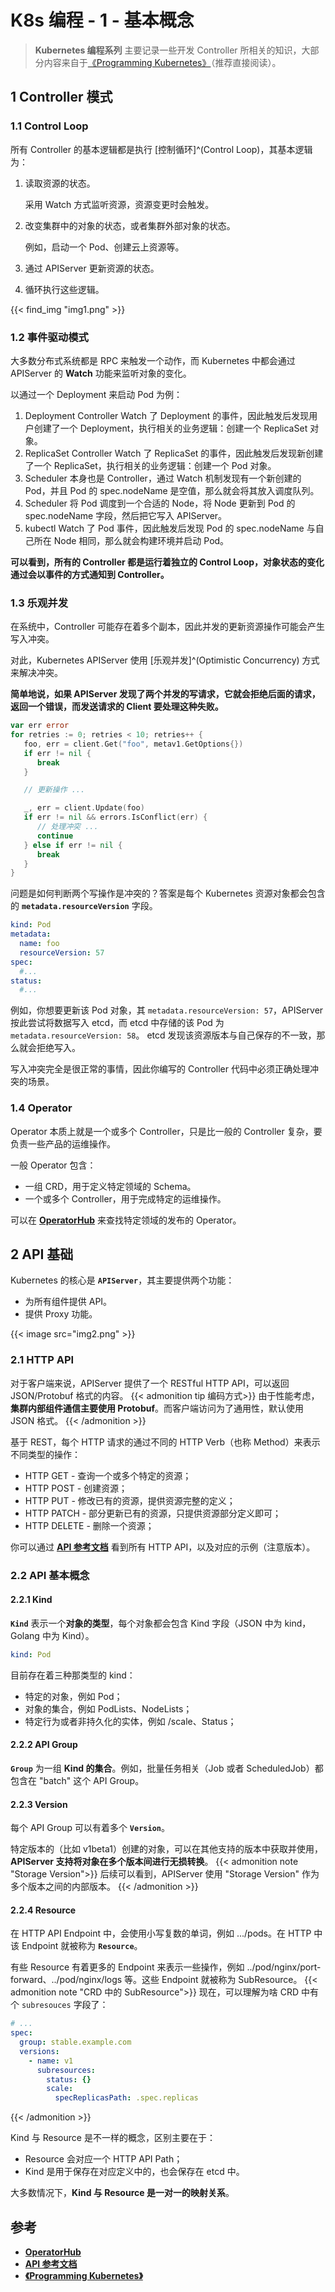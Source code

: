 # K8s 编程 - 1 - 基本概念


> **Kubernetes 编程系列** 主要记录一些开发 Controller 所相关的知识，大部分内容来自于[《Programming Kubernetes》](https://www.oreilly.com/library/view/programming-kubernetes/9781492047094/)（推荐直接阅读）。


## 1 Controller 模式

### 1.1 Control Loop
所有 Controller 的基本逻辑都是执行 [控制循环]^(Control Loop)，其基本逻辑为：
1. 读取资源的状态。
   
   采用 Watch 方式监听资源，资源变更时会触发。

2. 改变集群中的对象的状态，或者集群外部对象的状态。
   
   例如，启动一个 Pod、创建云上资源等。

3. 通过 APIServer 更新资源的状态。
   
4. 循环执行这些逻辑。

{{< find_img "img1.png" >}}

### 1.2 事件驱动模式

大多数分布式系统都是 RPC 来触发一个动作，而 Kubernetes 中都会通过 APIServer 的 **Watch** 功能来监听对象的变化。

以通过一个 Deployment 来启动 Pod 为例：
1. Deployment Controller Watch 了 Deployment 的事件，因此触发后发现用户创建了一个 Deployment，执行相关的业务逻辑：创建一个 ReplicaSet 对象。
2. ReplicaSet Controller Watch 了 ReplicaSet 的事件，因此触发后发现新创建了一个 ReplicaSet，执行相关的业务逻辑：创建一个 Pod 对象。
3. Scheduler 本身也是 Controller，通过 Watch 机制发现有一个新创建的 Pod，并且 Pod 的 spec.nodeName 是空值，那么就会将其放入调度队列。
4. Scheduler 将 Pod 调度到一个合适的 Node，将 Node 更新到 Pod 的 spec.nodeName 字段，然后把它写入 APIServer。
5. kubectl Watch 了 Pod 事件，因此触发后发现 Pod 的 spec.nodeName 与自己所在 Node 相同，那么就会构建环境并启动 Pod。

**可以看到，所有的 Controller 都是运行着独立的 Control Loop，对象状态的变化通过会以事件的方式通知到 Controller。**

### 1.3 乐观并发

在系统中，Controller 可能存在着多个副本，因此并发的更新资源操作可能会产生写入冲突。

对此，Kubernetes APIServer 使用 [乐观并发]^(Optimistic Concurrency) 方式来解决冲突。

**简单地说，如果 APIServer 发现了两个并发的写请求，它就会拒绝后面的请求，返回一个错误，而发送请求的 Client 要处理这种失败。**
```go
var err error
for retries := 0; retries < 10; retries++ {
   foo, err = client.Get("foo", metav1.GetOptions{})
   if err != nil {
      break
   }

   // 更新操作 ...

   _, err = client.Update(foo)
   if err != nil && errors.IsConflict(err) {
      // 处理冲突 ...
      continue
   } else if err != nil {
      break
   }
}
```

问题是如何判断两个写操作是冲突的？答案是每个 Kubernetes 资源对象都会包含的 **`metadata.resourceVersion`** 字段。
```yaml
kind: Pod
metadata:
  name: foo
  resourceVersion: 57
spec:
  #...
status:
  #...
```
例如，你想要更新该 Pod 对象，其 `metadata.resourceVersion: 57`，APIServer 按此尝试将数据写入 etcd，而 etcd 中存储的该 Pod 为 `metadata.resourceVersion: 58`。 etcd 发现该资源版本与自己保存的不一致，那么就会拒绝写入。

写入冲突完全是很正常的事情，因此你编写的 Controller 代码中必须正确处理冲突的场景。

### 1.4 Operator
Operator 本质上就是一个或多个 Controller，只是比一般的 Controller 复杂，要负责一些产品的运维操作。

一般 Operator 包含：
* 一组 CRD，用于定义特定领域的 Schema。
* 一个或多个 Controller，用于完成特定的运维操作。

可以在 [**OperatorHub**](https://operatorhub.io/) 来查找特定领域的发布的 Operator。


## 2 API 基础

Kubernetes 的核心是 **`APIServer`**，其主要提供两个功能：
* 为所有组件提供 API。
* 提供 Proxy 功能。

{{< image src="img2.png" >}}

### 2.1 HTTP API
对于客户端来说，APIServer 提供了一个 RESTful HTTP API，可以返回 JSON/Protobuf 格式的内容。
{{< admonition tip 编码方式>}}
由于性能考虑，**集群内部组件通信主要使用 Protobuf**。而客户端访问为了通用性，默认使用 JSON 格式。
{{< /admonition >}}

基于 REST，每个 HTTP 请求的通过不同的 HTTP Verb（也称 Method）来表示不同类型的操作：
* HTTP GET - 查询一个或多个特定的资源；
* HTTP POST - 创建资源；
* HTTP PUT - 修改已有的资源，提供资源完整的定义；
* HTTP PATCH - 部分更新已有的资源，只提供资源部分定义即可；
* HTTP DELETE - 删除一个资源；

你可以通过 [**API 参考文档**](https://kubernetes.io/docs/reference/generated/kubernetes-api/v1.22/) 看到所有 HTTP API，以及对应的示例（注意版本）。

### 2.2 API 基本概念

#### 2.2.1 Kind
**`Kind`** 表示一个**对象的类型**，每个对象都会包含 Kind 字段（JSON 中为 kind，Golang 中为 Kind）。
```yaml
kind: Pod
```

目前存在着三种那类型的 kind：
* 特定的对象，例如 Pod；
* 对象的集合，例如 PodLists、NodeLists；
* 特定行为或者非持久化的实体，例如 /scale、Status；

#### 2.2.2 API Group

**`Group`** 为一组 **Kind 的集合**。例如，批量任务相关（Job 或者 ScheduledJob）都包含在 "batch" 这个 API Group。

#### 2.2.3 Version

每个 API Group 可以有着多个 **`Version`**。

特定版本的（比如 v1beta1）创建的对象，可以在其他支持的版本中获取并使用，**APIServer 支持将对象在多个版本间进行无损转换**。
{{< admonition note "Storage Version">}}
后续可以看到，APIServer 使用 "Storage Version" 作为多个版本之间的内部版本。
{{< /admonition >}}

#### 2.2.4 Resource

在 HTTP API Endpoint 中，会使用小写复数的单词，例如 .../pods。在 HTTP 中该 Endpoint 就被称为 **`Resource`**。

有些 Resource 有着更多的 Endpoint 来表示一些操作，例如 ../pod/nginx/port-forward、../pod/nginx/logs 等。这些 Endpoint 就被称为 SubResource。
{{< admonition note "CRD 中的 SubResource">}}
现在，可以理解为啥 CRD 中有个 `subresouces` 字段了：
```yaml
# ...
spec:
  group: stable.example.com
  versions:
    - name: v1
      subresources:
        status: {}
        scale:
          specReplicasPath: .spec.replicas
```
{{< /admonition >}}

Kind 与 Resource 是不一样的概念，区别主要在于：
* Resource 会对应一个 HTTP API Path；
* Kind 是用于保存在对应定义中的，也会保存在 etcd 中。

大多数情况下，**Kind 与 Resource 是一对一的映射关系**。

## 参考
* [**OperatorHub**](https://operatorhub.io/)
* [**API 参考文档**](https://kubernetes.io/docs/reference/generated/kubernetes-api/v1.22/)
* [**《Programming Kubernetes》**](https://book.douban.com/subject/33393681/)
